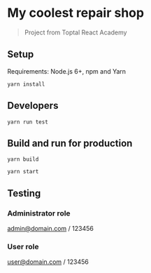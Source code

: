# My coolest repair shop
> Project from Toptal React Academy

## Setup

Requirements: Node.js 6+, npm and Yarn

```
yarn install
```

## Developers

```
yarn run test
```

## Build and run for production

```
yarn build

yarn start
```

## Testing

### Administrator role

admin@domain.com / 123456

### User role

user@domain.com / 123456
